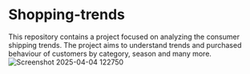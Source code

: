 # Shopping-trends
This repository contains a project focused on analyzing the consumer shipping trends. The project aims to understand trends and purchased behaviour of customers by category, season and many more.
![Screenshot 2025-04-04 122750](https://github.com/user-attachments/assets/53d6d4c7-28eb-456d-86dd-b002d1c19e17)
